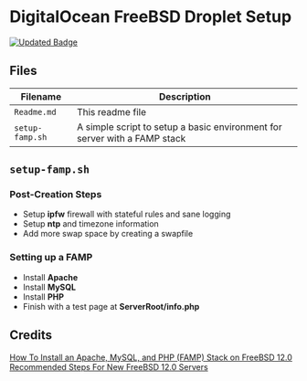 # DigitalOcean FreeBSD Droplet Setup
[![Updated Badge](https://badges.pufler.dev/updated/aesycos/FreeBSD-Server)](#)

## Files
|  Filename      | Description                                                               |
|----------------|---------------------------------------------------------------------------|
|  `Readme.md`   | This readme file                                                          |
| `setup-famp.sh`| A simple script to setup a basic environment for server with a FAMP stack |


## `setup-famp.sh`

### Post-Creation Steps

 - Setup **ipfw** firewall with stateful rules and sane logging
 - Setup **ntp** and timezone information
 - Add more swap space by creating a swapfile

### Setting up a FAMP

 - Install **Apache**
 - Install **MySQL**
 - Install **PHP**
 - Finish with a test page at **ServerRoot/info.php**

 ## Credits
 [How To Install an Apache, MySQL, and PHP (FAMP) Stack on FreeBSD 12.0](https://www.digitalocean.com/community/tutorials/how-to-install-an-apache-mysql-and-php-famp-stack-on-freebsd-12-0)
 [Recommended Steps For New FreeBSD 12.0 Servers](https://www.digitalocean.com/community/tutorials/recommended-steps-for-new-freebsd-12-0-servers)
